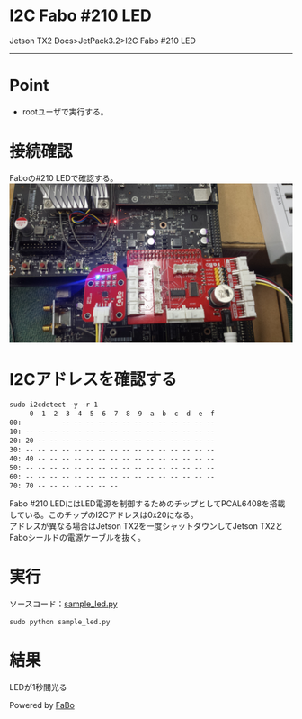 # I2C Fabo #210 LED
Jetson TX2 Docs>JetPack3.2>I2C Fabo #210 LED
<hr>

# Point
* rootユーザで実行する。

# 接続確認
Faboの#210 LEDで確認する。  
![](img/210.jpg)

# I2Cアドレスを確認する
```
sudo i2cdetect -y -r 1
     0  1  2  3  4  5  6  7  8  9  a  b  c  d  e  f
00:          -- -- -- -- -- -- -- -- -- -- -- -- -- 
10: -- -- -- -- -- -- -- -- -- -- -- -- -- -- -- -- 
20: 20 -- -- -- -- -- -- -- -- -- -- -- -- -- -- -- 
30: -- -- -- -- -- -- -- -- -- -- -- -- -- -- -- -- 
40: 40 -- -- -- -- -- -- -- -- -- -- -- -- -- -- -- 
50: -- -- -- -- -- -- -- -- -- -- -- -- -- -- -- -- 
60: -- -- -- -- -- -- -- -- -- -- -- -- -- -- -- -- 
70: 70 -- -- -- -- -- -- --                         
```
Fabo #210 LEDにはLED電源を制御するためのチップとしてPCAL6408を搭載している。このチップのI2Cアドレスは0x20になる。<br>
アドレスが異なる場合はJetson TX2を一度シャットダウンしてJetson TX2とFaboシールドの電源ケーブルを抜く。<br>


# 実行
ソースコード：[sample_led.py](sample_led.py)
```
sudo python sample_led.py
```

# 結果
LEDが1秒間光る

Powered by [FaBo](http://www.fabo.io)